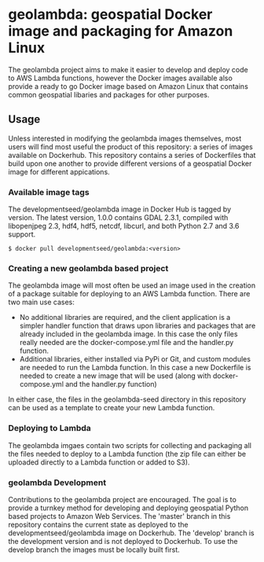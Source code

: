 # geolambda: geospatial Docker image and packaging for Amazon Linux

The geolambda project aims to make it easier to develop and deploy code to AWS Lambda functions, however the Docker images available also provide a ready to go Docker image based on Amazon Linux that contains common geospatial libaries and packages for other purposes.

## Usage

Unless interested in modifying the geolambda images themselves, most users will find most useful the product of this repository: a series of images available on Dockerhub. This repository contains a series of Dockerfiles that build upon one another to provide different versions of a geospatial Docker image for different appications.

### Available image tags

The developmentseed/geolambda image in Docker Hub is tagged by version. The latest version, 1.0.0 contains GDAL 2.3.1, compiled with libopenjpeg 2.3, hdf4, hdf5, netcdf, libcurl, and both Python 2.7 and 3.6 support.

	$ docker pull developmentseed/geolambda:<version>

### Creating a new geolambda based project

The geolambda image will most often be used an image used in the creation of a package suitable for deploying to an AWS Lambda function. There are two main use cases:

- No additional libraries are required, and the client application is a simpler handler function that draws upon libraries and packages that are already included in the geolambda image. In this case the only files really needed are the docker-compose.yml file and the handler.py function.
- Additional libraries, either installed via PyPi or Git, and custom modules are needed to run the Lambda function. In this case a new Dockerfile is needed to create a new image that will be used (along with docker-compose.yml and the handler.py function)

In either case, the files in the geolambda-seed directory in this repository can be used as a template to create your new Lambda function.

### Deploying to Lambda

The geolambda imgaes contain two scripts for collecting and packaging all the files needed to deploy to a Lambda function (the zip file can either be uploaded directly to a Lambda function or added to S3).


### geolambda Development

Contributions to the geolambda project are encouraged. The goal is to provide a turnkey method for developing and deploying geospatial Python based projects to Amazon Web Services. The 'master' branch in this repository contains the current state as deployed to the developmentseed/geolambda image on Dockerhub. The 'develop' branch is the development version and is not deployed to Dockerhub. To use the develop branch the images must be locally built first.
